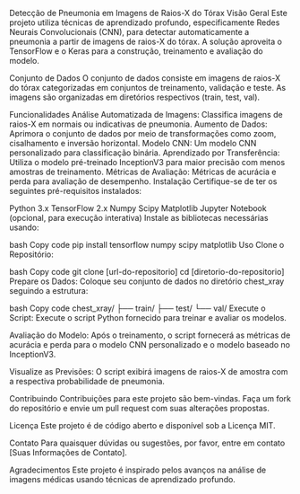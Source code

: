 Detecção de Pneumonia em Imagens de Raios-X do Tórax
Visão Geral
Este projeto utiliza técnicas de aprendizado profundo, especificamente Redes Neurais Convolucionais (CNN), para detectar automaticamente a pneumonia a partir de imagens de raios-X do tórax. A solução aproveita o TensorFlow e o Keras para a construção, treinamento e avaliação do modelo.

Conjunto de Dados
O conjunto de dados consiste em imagens de raios-X do tórax categorizadas em conjuntos de treinamento, validação e teste. As imagens são organizadas em diretórios respectivos (train, test, val).

Funcionalidades
Análise Automatizada de Imagens: Classifica imagens de raios-X em normais ou indicativas de pneumonia.
Aumento de Dados: Aprimora o conjunto de dados por meio de transformações como zoom, cisalhamento e inversão horizontal.
Modelo CNN: Um modelo CNN personalizado para classificação binária.
Aprendizado por Transferência: Utiliza o modelo pré-treinado InceptionV3 para maior precisão com menos amostras de treinamento.
Métricas de Avaliação: Métricas de acurácia e perda para avaliação de desempenho.
Instalação
Certifique-se de ter os seguintes pré-requisitos instalados:

Python 3.x
TensorFlow 2.x
Numpy
Scipy
Matplotlib
Jupyter Notebook (opcional, para execução interativa)
Instale as bibliotecas necessárias usando:

bash
Copy code
pip install tensorflow numpy scipy matplotlib
Uso
Clone o Repositório:

bash
Copy code
git clone [url-do-repositorio]
cd [diretorio-do-repositorio]
Prepare os Dados:
Coloque seu conjunto de dados no diretório chest_xray seguindo a estrutura:

bash
Copy code
chest_xray/
├── train/
├── test/
└── val/
Execute o Script:
Execute o script Python fornecido para treinar e avaliar os modelos.

Avaliação do Modelo:
Após o treinamento, o script fornecerá as métricas de acurácia e perda para o modelo CNN personalizado e o modelo baseado no InceptionV3.

Visualize as Previsões:
O script exibirá imagens de raios-X de amostra com a respectiva probabilidade de pneumonia.

Contribuindo
Contribuições para este projeto são bem-vindas. Faça um fork do repositório e envie um pull request com suas alterações propostas.

Licença
Este projeto é de código aberto e disponível sob a Licença MIT.

Contato
Para quaisquer dúvidas ou sugestões, por favor, entre em contato [Suas Informações de Contato].

Agradecimentos
Este projeto é inspirado pelos avanços na análise de imagens médicas usando técnicas de aprendizado profundo.

